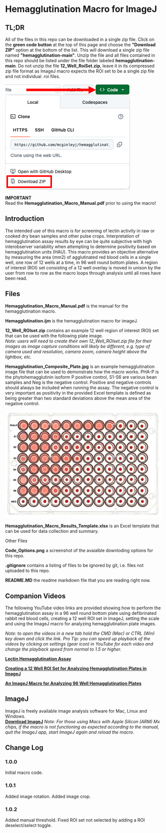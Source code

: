 # Hemagglutination Macro for ImageJ
## TL;DR
All of the files in this repo can be downloaded in a single zip file. Click on the **green code button** at the top of this page and choose the **"Download ZIP"** option at the bottom of the list. This will download a single zip file named **"hemagglutination-main"**. Unzip the file and all files contained in this repo should be listed under the file folder labeled **hemagglutination-main**. Do not unzip the file **12_Well_RoiSet.zip**, leave it in its compressed zip file format as ImageJ macro expects the ROI set to be a single zip file and not individual .roi files.

![Alt text](https://github.com/mcginleyj/hemagglutination/blob/main/Code_Options.png "Code Options Screenshot")

**IMPORTANT**  
Read the **Hemagglutination_Macro_Manual.pdf** prior to using the macro!  

## Introduction
The intended use of this macro is for screening of lectin activity in raw or cooked dry bean samples and other pulse crops. Interpretation of hemagglutination assay results by eye can be quite subjective with high interobserver variability when attempting to determine positivity based on hemagglutination units (HAU). This macro provides an objective alternative by measuring the area (mm2) of agglutinated red blood cells in a single well, one row of 12 wells at a time, in 96 well round bottom plates. A region of interest (ROI) set consisting of a 12 well overlay is moved in unison by the user from row to row as the macro loops through analysis until all rows have been read. 

## Files

**Hemagglutination_Macro_Manual.pdf** is the manual for the hemagglutination macro.

**Hemagglutination.ijm** is the hemagglutination macro for imageJ.

**12_Well_ROIset.zip** contains an example 12 well region of interest (ROI) set that can be used with the following plate image.  
*Note: users will need to create their own 12_Well_ROIset.zip file for their images as image capture conditions will likely be different, e.g. type of camera used and resolution, camera zoom, camera height above the lightbox, etc.*

**Hemagglutination_Composite_Plate.jpg** is an example hemagglutination image file that can be used to demonstrate how the macro works. PHA-P is the phytohemagglutinin isoform P positive control, S1-S6 are various bean samples and Neg is the negative control. Positive and negative controls should always be included when running the assay. The negative control is very important as positivity in the provided Excel template is defined as being greater than two standard deviations above the mean area of the negative control.

<img src="https://github.com/mcginleyj/hemagglutination/blob/main/Hemagglutination_Composite_Plate.jpg" width="600">

**Hemagglutination_Macro_Results_Template.xlsx** is an Excel template that can be used for data collection and summary. 

Other Files

**Code_Options.png** a screenshot of the avaialble downloding options for this repo. 

**.gitignore** contains a listing of files to be ignored by git, i.e. files not uploaded to this repo.

**README.MD** the readme markdown file that you are reading right now. 

## Companion Videos
The following YouTube video links are provided showing how to perform the hemagglutination assay in a 96 well round bottom plate using defibrinated rabbit red blood cells, creating a 12 well ROI set in ImageJ, setting the scale and using the ImageJ macro for analyzing hemagglutination plate images.

*Note: to open the videos in a new tab hold the CMD (Mac) or CTRL (Win) key down and click the link. Pro Tip: you can speed up playback of the videos by clicking on settings (gear icon) in YouTube for each video and change the playback speed from normal to 1.5 or higher.*

[**Lectin Hemagglutination Assay**](https://www.youtube.com/watch?v=FWOMhOlLiug) 

[**Creating a 12 Well ROI Set for Analyzing Hemagglutination Plates in ImageJ**](https://www.youtube.com/watch?v=d4BtTiAVIGo) 

[**An ImageJ Macro for Analyzing 96 Well Hemagglutination Plates**](https://www.youtube.com/watch?v=EF8ssYyJGDY) 

## ImageJ
ImageJ is freely available image analysis software for Mac, Linux and Windows.  
[**Download ImageJ**](https://imagej.net/ij/download.html)
*Note: For those using Macs with Apple Silicon (ARM) Mx chips, if the macro is not functioning as expected according to the manual, quit the ImageJ app, start ImageJ again and reload the macro.*  

## Change Log
### 1.0.0 
Initial macro code.
### 1.0.1 
Added image rotation.
Added image crop.
### 1.0.2 
Added manual threshold.
Fixed ROI set not selected by adding a ROI deselect/select toggle. 
